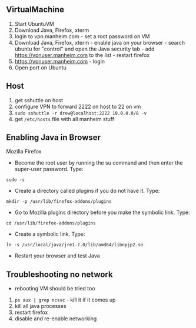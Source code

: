 VirtualMachine
----------------
  1. Start UbuntuVM
  2. Download Java, Firefox, xterm
  3. login to vpn.manheim.com
    - set a root password on VM
  2. Download Java, Firefox, xterm
    - enable java on your browser
    - search ubuntu for "control" and open the Java security tab
    - add https://vpnuser.manheim.com to the list
    - restart firefox
  3. https://vpnuser.manheim.com
    - login
  4. Open port on Ubuntu

Host
--------
  1. get sshuttle on host
  2. configure VPN to forward 2222 on host to 22 on vm
  3. `sudo sshuttle -r drew@localhost:2222 10.0.0.0/8 -v`
  3. get `/etc/hosts` file with all manheim stuff

Enabling Java in Browser
-----------------------

Mozilla Firefox

  - Become the root user by running the su command and then enter the super-user password. Type:

`sudo -s`

  - Create a directory called plugins if you do not have it. Type:

`mkdir -p /usr/lib/firefox-addons/plugins`

  - Go to Mozilla plugins directory before you make the symbolic link. Type:

`cd /usr/lib/firefox-addons/plugins`

  - Create a symbolic link. Type:

`ln -s /usr/local/java/jre1.7.0/lib/amd64/libnpjp2.so`

  - Restart your browser and test Java

Troubleshooting no network
---------------------------
  - rebooting VM should be tried too

  1. `ps aux | grep ncsvc`
    - kill it if it comes up
  2. kill all java processes
  3. restart firefox
  4. disable and re-enable networking
